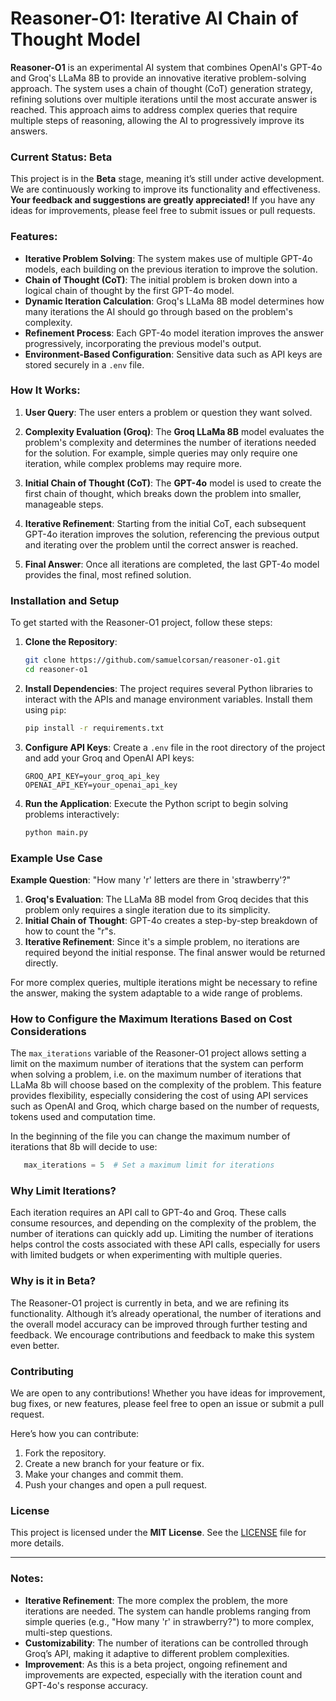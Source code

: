 # Reasoner-O1: Iterative AI Chain of Thought Model

**Reasoner-O1** is an experimental AI system that combines OpenAI's GPT-4o and Groq's LLaMa 8B to provide an innovative iterative problem-solving approach. The system uses a chain of thought (CoT) generation strategy, refining solutions over multiple iterations until the most accurate answer is reached. This approach aims to address complex queries that require multiple steps of reasoning, allowing the AI to progressively improve its answers.

### Current Status: Beta

This project is in the **Beta** stage, meaning it’s still under active development. We are continuously working to improve its functionality and effectiveness. **Your feedback and suggestions are greatly appreciated!** If you have any ideas for improvements, please feel free to submit issues or pull requests.

### Features:
- **Iterative Problem Solving**: The system makes use of multiple GPT-4o models, each building on the previous iteration to improve the solution.
- **Chain of Thought (CoT)**: The initial problem is broken down into a logical chain of thought by the first GPT-4o model.
- **Dynamic Iteration Calculation**: Groq's LLaMa 8B model determines how many iterations the AI should go through based on the problem's complexity.
- **Refinement Process**: Each GPT-4o model iteration improves the answer progressively, incorporating the previous model's output.
- **Environment-Based Configuration**: Sensitive data such as API keys are stored securely in a `.env` file.

### How It Works:

1. **User Query**: The user enters a problem or question they want solved.
   
2. **Complexity Evaluation (Groq)**: The **Groq LLaMa 8B** model evaluates the problem's complexity and determines the number of iterations needed for the solution. For example, simple queries may only require one iteration, while complex problems may require more.

3. **Initial Chain of Thought (CoT)**: The **GPT-4o** model is used to create the first chain of thought, which breaks down the problem into smaller, manageable steps.

4. **Iterative Refinement**: Starting from the initial CoT, each subsequent GPT-4o iteration improves the solution, referencing the previous output and iterating over the problem until the correct answer is reached.

5. **Final Answer**: Once all iterations are completed, the last GPT-4o model provides the final, most refined solution.

### Installation and Setup

To get started with the Reasoner-O1 project, follow these steps:

1. **Clone the Repository**:
   ```bash
   git clone https://github.com/samuelcorsan/reasoner-o1.git
   cd reasoner-o1
   ```

2. **Install Dependencies**:
   The project requires several Python libraries to interact with the APIs and manage environment variables. Install them using `pip`:

   ```bash
   pip install -r requirements.txt
   ```

3. **Configure API Keys**:
   Create a `.env` file in the root directory of the project and add your Groq and OpenAI API keys:

   ```
   GROQ_API_KEY=your_groq_api_key
   OPENAI_API_KEY=your_openai_api_key
   ```

4. **Run the Application**:
   Execute the Python script to begin solving problems interactively:
   
   ```bash
   python main.py
   ```

### Example Use Case

**Example Question**: "How many 'r' letters are there in 'strawberry'?"

1. **Groq's Evaluation**: The LLaMa 8B model from Groq decides that this problem only requires a single iteration due to its simplicity.
2. **Initial Chain of Thought**: GPT-4o creates a step-by-step breakdown of how to count the "r"s.
3. **Iterative Refinement**: Since it's a simple problem, no iterations are required beyond the initial response. The final answer would be returned directly.
   
For more complex queries, multiple iterations might be necessary to refine the answer, making the system adaptable to a wide range of problems.

### How to Configure the Maximum Iterations Based on Cost Considerations
The `max_iterations` variable of the Reasoner-O1 project allows setting a limit on the maximum number of iterations that the system can perform when solving a problem, i.e. on the maximum number of iterations that LLaMa 8b will choose based on the complexity of the problem. This feature provides flexibility, especially considering the cost of using API services such as OpenAI and Groq, which charge based on the number of requests, tokens used and computation time.

In the beginning of the file you can change the maximum number of iterations that 8b will decide to use:
```python
   max_iterations = 5  # Set a maximum limit for iterations
```

### Why Limit Iterations?
Each iteration requires an API call to GPT-4o and Groq. These calls consume resources, and depending on the complexity of the problem, the number of iterations can quickly add up. Limiting the number of iterations helps control the costs associated with these API calls, especially for users with limited budgets or when experimenting with multiple queries.

### Why is it in Beta?

The Reasoner-O1 project is currently in beta, and we are refining its functionality. Although it’s already operational, the number of iterations and the overall model accuracy can be improved through further testing and feedback. We encourage contributions and feedback to make this system even better.

### Contributing

We are open to any contributions! Whether you have ideas for improvement, bug fixes, or new features, please feel free to open an issue or submit a pull request.

Here’s how you can contribute:
1. Fork the repository.
2. Create a new branch for your feature or fix.
3. Make your changes and commit them.
4. Push your changes and open a pull request.

### License

This project is licensed under the **MIT License**. See the [LICENSE](LICENSE) file for more details.

---

### Notes:
- **Iterative Refinement**: The more complex the problem, the more iterations are needed. The system can handle problems ranging from simple queries (e.g., "How many 'r' in strawberry?") to more complex, multi-step questions.
- **Customizability**: The number of iterations can be controlled through Groq’s API, making it adaptive to different problem complexities.
- **Improvement**: As this is a beta project, ongoing refinement and improvements are expected, especially with the iteration count and GPT-4o's response accuracy.
